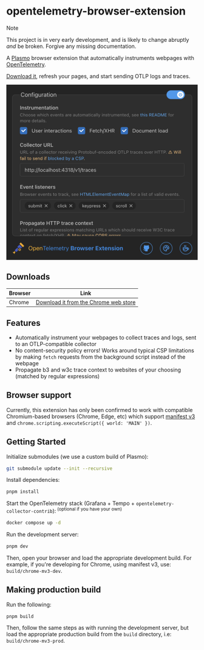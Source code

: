 # opentelemetry-browser-extension

> [!NOTE] 
> This project is in very early development, and is likely to change abruptly *and* be broken. Forgive any missing documentation.

A [Plasmo](https://docs.plasmo.com/) browser extension that automatically instruments webpages with [OpenTelemetry](https://opentelemetry.io/docs/what-is-opentelemetry/).

[Download it](https://chromewebstore.google.com/detail/opentelemetry-browser-ext/bgjeoaohfhbfabbfhbafjihbobjgniag), refresh your pages, and start sending OTLP logs and traces.

<img src='./assets/store/popup.png' width='524' alt='An example view of the popup UI'/>

## Downloads

| Browser | Link |
|-|-|
|Chrome|[Download it from the Chrome web store](https://chromewebstore.google.com/detail/opentelemetry-browser-ext/bgjeoaohfhbfabbfhbafjihbobjgniag)|

## Features

* Automatically instrument your webpages to collect traces and logs, sent to an OTLP-compatible collector
* No content-security policy errors! Works around typical CSP limitations by making `fetch` requests from the background script instead of the webpage
* Propagate b3 and w3c trace context to websites of your choosing (matched by regular expressions)

## Browser support

Currently, this extension has only been confirmed to work with compatible Chromium-based browsers (Chrome, Edge, etc) which support [manifest v3](https://developer.chrome.com/docs/extensions/develop/migrate/what-is-mv3) and `chrome.scripting.executeScript({ world: 'MAIN' })`.

## Getting Started

Initialize submodules (we use a custom build of Plasmo):

```bash
git submodule update --init --recursive
```

Install dependencies:

```bash
pnpm install
```

Start the OpenTelemetry stack (Grafana + Tempo + `opentelemetry-collector-contrib`):<sup> (optional if you have your own)</sup>
```bash
docker compose up -d
```

Run the development server:

```bash
pnpm dev
```

Then, open your browser and load the appropriate development build. For example, if you're developing for Chrome, using manifest v3, use: `build/chrome-mv3-dev`.

## Making production build

Run the following:

```bash
pnpm build
```

Then, follow the same steps as with running the development server, but load the appropriate production build from the `build` directory, i.e: `build/chrome-mv3-prod`.
